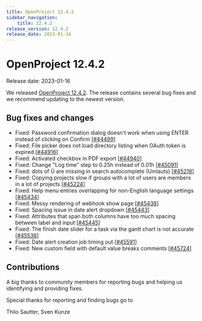 ```yaml
---
title: OpenProject 12.4.2
sidebar_navigation:
    title: 12.4.2
release_version: 12.4.2
release_date: 2023-01-16
---
```


# OpenProject 12.4.2

Release date: 2023-01-16

We released [OpenProject 12.4.2](https://community.openproject.org/versions/1614).
The release contains several bug fixes and we recommend updating to the newest version.

<!--more-->
## Bug fixes and changes

- Fixed: Password confirmation dialog doesn't work when using ENTER instead of clicking on Confirm \[[#44499](https://community.openproject.org/wp/44499)\]
- Fixed: File picker does not load directory listing when OAuth token is expired \[[#44916](https://community.openproject.org/wp/44916)\]
- Fixed: Activated checkbox in PDF export \[[#44940](https://community.openproject.org/wp/44940)\]
- Fixed: Change "Log time" step to 0.25h instead of 0.01h \[[#45091](https://community.openproject.org/wp/45091)\]
- Fixed: dots of Ü are missing in search autocomplete (Umlauts) \[[#45218](https://community.openproject.org/wp/45218)\]
- Fixed: Copying projects slow if groups with a lot of users are members in a lot of projects \[[#45224](https://community.openproject.org/wp/45224)\]
- Fixed: Help menu entries overlapping for non-English language settings \[[#45434](https://community.openproject.org/wp/45434)\]
- Fixed: Messy rendering of webhook show page \[[#45438](https://community.openproject.org/wp/45438)\]
- Fixed: Spacing issue in date alert dropdown \[[#45443](https://community.openproject.org/wp/45443)\]
- Fixed: Attributes that span both columns have too much spacing between label and input \[[#45445](https://community.openproject.org/wp/45445)\]
- Fixed: The finish date slider for a task via the gantt chart is not accurate \[[#45536](https://community.openproject.org/wp/45536)\]
- Fixed: Date alert creation job timing out \[[#45591](https://community.openproject.org/wp/45591)\]
- Fixed: New custom field with default value breaks comments \[[#45724](https://community.openproject.org/wp/45724)\]

## Contributions
A big thanks to community members for reporting bugs and helping us identifying and providing fixes.

Special thanks for reporting and finding bugs go to

Thilo Sautter, Sven Kunze
